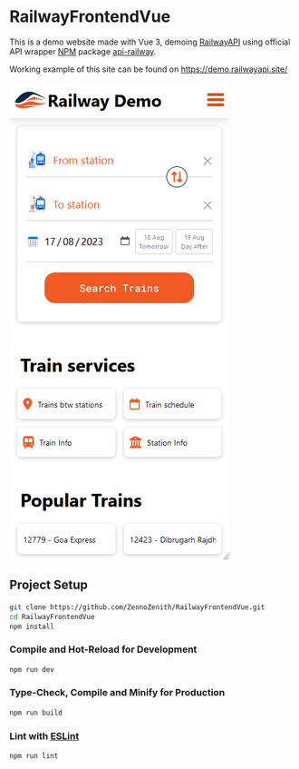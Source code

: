 # RailwayFrontendVue

This is a demo website made with Vue 3, demoing [RailwayAPI](https://api.railwayapi.site/) using official API wrapper [NPM](https://www.npmjs.com) package [api-railway](https://www.npmjs.com/package/api-railway).

Working example of this site can be found on https://demo.railwayapi.site/

![Example 1](./images/example-1.png)

## Project Setup

```sh
git clone https://github.com/ZennoZenith/RailwayFrontendVue.git
cd RailwayFrontendVue
npm install
```

### Compile and Hot-Reload for Development

```sh
npm run dev
```

### Type-Check, Compile and Minify for Production

```sh
npm run build
```

### Lint with [ESLint](https://eslint.org/)

```sh
npm run lint
```
